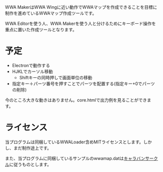 WWA MakerはWWA Wingに近い動作でWWAマップを作成できることを目標に制作を進めているWWAマップ作成ツールです。

WWA Editorを使う人、WWA Makerを使う人と分けるためにキーボード操作を重点に置いた作成ツールとなります。

# 予定
- Electronで動作する
- HJKLでカーソル移動
  - Shiftキーの同時押しで画面単位の移動
- 指定キー＋パーツ番号を押すことでパーツを配置する(指定キー+0でパーツの削除)

今のところ大きな動きはありません。core.htmlで出力例を見ることができます。

# ライセンス

当プログラムは同梱しているWWALoader含めMITライセンスとします。しかし、まだ制作途上です。

また、当プログラムに同梱しているサンプルのwwamap.datは[キャラバンサークル](http://www.wwajp.com)に従うものとします。
